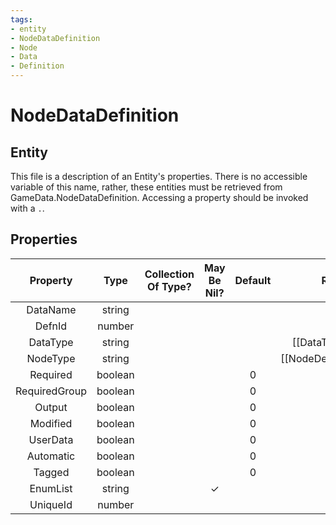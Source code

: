 ```yaml
---
tags:
- entity
- NodeDataDefinition
- Node
- Data
- Definition
---
```

# NodeDataDefinition
## Entity
This file is a description of an Entity's properties. There is no accessible variable of this name, rather, these entities must be retrieved from GameData.NodeDataDefinition. Accessing a property should be invoked with a `.`.
## Properties
|	Property	|	Type	|	Collection Of Type?	|	May Be Nil?	|	Default	|	References	|	Key	|	Notes	|
|	:-:	|	:-:	|	:-:	|	:-:	|	:-:	|	:-:	|	:-:	|	-:	|
|	DataName	|	string	|		|		|		|		|		|	|
|	DefnId	|	number	|		|		|		|		|		|	|
|	DataType	|	string	|		|		|		|	[[DataType]].TypeName	|		|	|
|	NodeType	|	string	|		|		|		|	[[NodeDefinition]].NodeType	|		|	|
|	Required	|	boolean	|		|		|	0	|		|		|	|
|	RequiredGroup	|	boolean	|		|		|	0	|		|		|	|
|	Output	|	boolean	|		|		|	0	|		|		|	|
|	Modified	|	boolean	|		|		|	0	|		|		|	|
|	UserData	|	boolean	|		|		|	0	|		|		|	|
|	Automatic	|	boolean	|		|		|	0	|		|		|	|
|	Tagged	|	boolean	|		|		|	0	|		|		|	|
|	EnumList	|	string	|		|	✓	|		|		|		|	|
|	UniqueId	|	number	|		|		|		|		|	✓	|	|
